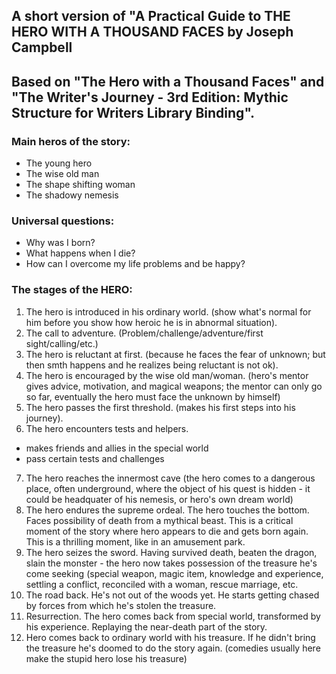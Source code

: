 ## A short version of "A Practical Guide to THE HERO WITH A THOUSAND FACES by Joseph Campbell
## Based on "The Hero with a Thousand Faces" and "The Writer's Journey - 3rd Edition: Mythic Structure for Writers Library Binding".

### Main heros of the story:
- The young hero
- The wise old man
- The shape shifting woman
- The shadowy nemesis

### Universal questions:
- Why was I born?
- What happens when I die?
- How can I overcome my life problems and be happy?

### The stages of the HERO:
1. The hero is introduced in his ordinary world.
(show what's normal for him before you show how heroic he is in abnormal situation).
2. The call to adventure.
(Problem/challenge/adventure/first sight/calling/etc.)
3. The hero is reluctant at first.
(because he faces the fear of unknown; but then smth happens and he realizes being reluctant is not ok).
4. The hero is encouraged by the wise old man/woman.
(hero's mentor gives advice, motivation, and magical weapons; the mentor can only go so far, eventually the hero must face the unknown by himself)
5. The hero passes the first threshold.
(makes his first steps into his journey).
6. The hero encounters tests and helpers.
- makes friends and allies in the special world
- pass certain tests and challenges
7. The hero reaches the innermost cave
(the hero comes to a dangerous place, often underground, where the object of his quest is hidden - it could be headquater of his nemesis, or hero's own dream world)
8. The hero endures the supreme ordeal.
The hero touches the bottom. Faces possibility of death from a mythical beast. This is a critical moment of the story where hero appears to die and gets born again. This is a thrilling moment, like in an amusement park.
9. The hero seizes the sword.
Having survived death, beaten the dragon, slain the monster - the hero now takes possession of the treasure he's come seeking (special weapon, magic item, knowledge and experience, settling a conflict, reconciled with a woman, rescue marriage, etc.
10. The road back.
He's not out of the woods yet. He starts getting chased by forces from which he's stolen the treasure.
11. Resurrection.
The hero comes back from special world, transformed by his experience. Replaying the near-death part of the story.
12. Hero comes back to ordinary world with his treasure.
If he didn't bring the treasure he's doomed to do the story again.
(comedies usually here make the stupid hero lose his treasure)
